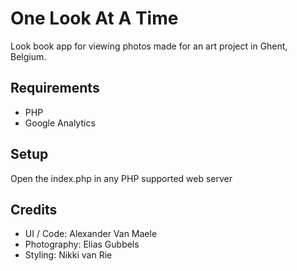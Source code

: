 # One Look At A Time

Look book app for viewing photos made for an art project in Ghent, Belgium.

## Requirements

- PHP
- Google Analytics

## Setup

Open the index.php in any PHP supported web server

## Credits

- UI / Code: Alexander Van Maele
- Photography: Elias Gubbels
- Styling: Nikki van Rie
